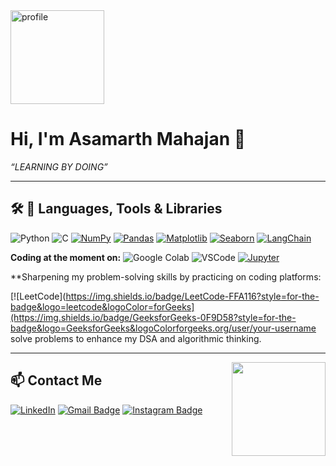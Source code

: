 <img src="" alt="profile" width="150"/>

# Hi, I'm Asamarth Mahajan 👋

*“LEARNING BY DOING”*

---

## 🛠️ 🧰 Languages, Tools & Libraries

![Python](https://img.shields.io/badge/Python-3776AB?style=for-the-badge&logo=python&logoColor=white)
![C](https://img.shields.io/badge/C-00599C?style=for-the-badge&logo=c&logoColor=white)
[![NumPy](https://img.shields.io/badge/NumPy-013243?style=for-the-badge&logo=numpy&logoColor=white)](https://numpy.org/)
[![Pandas](https://img.shields.io/badge/Pandas-150458?style=for-the-badge&logo=pandas&logoColor=white)](https://pandas.pydata.org/)
[![Matplotlib](https://img.shields.io/badge/Matplotlib-11557C?style=for-the-badge&logo=matplotlib&logoColor=white)](https://matplotlib.org/)
[![Seaborn](https://img.shields.io/badge/Seaborn-0769AD?style=for-the-badge&logo=seaborn&logoColor=white)](https://seaborn.pydata.org/)
[![LangChain](https://img.shields.io/badge/LangChain-32CD32?style=for-the-badge&logo=python&logoColor=white)](https://python.langchain.com/)


**Coding at the moment on:**
![Google Colab](https://img.shields.io/badge/Colab-F9AB00?style=for-the-badge&logo=googlecolab&logoColor=white)
![VSCode](https://img.shields.io/badge/VS_Code-007ACC?style=for-the-badge&logo=visual-studio-code&logoColor=white)
[![Jupyter](https://img.shields.io/badge/Jupyter-F37626?style=for-the-badge&logo=jupyter&logoColor=white)](https://jupyter.org/)

**Sharpening my problem-solving skills by practicing on coding platforms:

[![LeetCode](https://img.shields.io/badge/LeetCode-FFA116?style=for-the-badge&logo=leetcode&logoColor=forGeeks](https://img.shields.io/badge/GeeksforGeeks-0F9D58?style=for-the-badge&logo=GeeksforGeeks&logoColorforgeeks.org/user/your-username solve problems to enhance my DSA and algorithmic thinking.

---

<img align="right" src="https://cdn.jsdelivr.net/gh/devicons/devicon/icons/python/python-original.svg" width="150" />

## 📫 Contact Me
[![LinkedIn](https://img.shields.io/badge/LinkedIn-blue?style=for-the-badge&logo=linkedin&logoColor=white)](https://www.linkedin.com/in/YOUR-LINKEDIN-USERNAME/)
[![Gmail Badge](https://img.shields.io/badge/-Gmail-D14836?style=for-the-badge&logo=gmail&logoColor=white)](mailto:your_email@gmail.com)
[![Instagram Badge](https://img.shields.io/badge/-Instagram-E4405F?style=for-the-badge&logo=instagram&logoColor=white)](your_instagram_link)




<!-- Optionally add featured work here as bullet points or with repo shields -->
